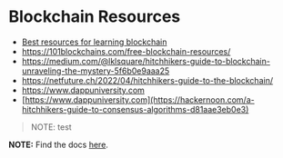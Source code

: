 
# Blockchain Resources

* [Best resources for learning blockchain](https://medium.com/coinmonks/best-resources-to-learn-blockchain-development-in-2023-cdd03bab58db)
* https://101blockchains.com/free-blockchain-resources/
* https://medium.com/@lklsquare/hitchhikers-guide-to-blockchain-unraveling-the-mystery-5f6b0e9aaa25
* https://netfuture.ch/2022/04/hitchhikers-guide-to-the-blockchain/
* https://www.dappuniversity.com
* [https://www.dappuniversity.com](https://hackernoon.com/a-hitchhikers-guide-to-consensus-algorithms-d81aae3eb0e3)



> NOTE: test

<div class="warning">

**NOTE:**
Find the docs [here](http://example.com/).

</div>
